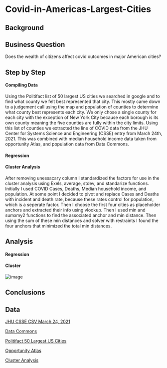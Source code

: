 # Covid-in-Americas-Largest-Cities
## Background
## Business Question
Does the wealth of citizens affect covid outcomes in major American cities?
## Step by Step
#### Compiling Data
Using the Politifact list of 50 largest US cities we searched in google and to find what county we felt best represented that city. This mostly came down to a judgement call using the map and population of counties to determine what county best represents each city. We only chose a single county for each city with the exception of New York City because each borough is its own county meaning the five counties are fully within the city limits.
Using this list of counties we extracted the line of COVID data from the JHU Center for Systems Science and Engineering (CSSE) entry from March 24th, 2021. This was combined with median household income data taken from opportunity Atlas, and population data from Data Commons.
#### Regression
#### Cluster Analysis
After removing unessacary column I standardized the factors for use in the cluster analysis using Exels, average, stdev, and standarize functions. Initially I used COVID Cases, Deaths, Median household income, and population. At some point I decided to pivot and replace Cases and Deaths with incident and death rate, because these rates control for population, which is a seperate factor. Then I choose the first four cities as placeholder anchors and extracted their info using vlookup. Then I used min and sumxmy2 functions to find the associated anchor and min distance. Then using the sum of these min distances and solver with restraints I found the four anchors that minimized the total min distances. 
## Analysis
#### Regression
#### Cluster

![image](https://user-images.githubusercontent.com/78045592/112733033-f1465100-8f13-11eb-9575-e576cf7f59f2.png)

## Conclusions
## Data
[JHU CSSE CSV March 24, 2021](https://github.com/CSSEGISandData/COVID-19/blob/master/csse_covid_19_data/csse_covid_19_daily_reports_us/03-24-2021.csv)

[Data Commons](https://datacommons.org/place/geoId/06037)

[Politifact 50 Largest US Cities](https://www.politifact.com/largestcities/)

[Opportunity Atlas](https://www.opportunityatlas.org/)

[Cluster Analysis](https://github.com/cmclane1/Covid-in-Americas-Largest-Cities/blob/main/Covid_Cities_Cluster.xlsx)
